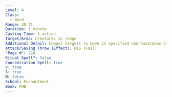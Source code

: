 ```yaml
---
Level: 4
Class:
  - Bard
Range: 30 ft.
Duration: 1 minute
Casting Time: 1 action
Target/Area: Creatures in range
Additional Detail: Compel targets to move in specified non-hazardous direction.
Attack/Saving Throw (Effect): WIS (Fail)
"Page #": 224
Ritual Spell?: false
Concentration Spell: true
V: true
S: true
M: false
School: Enchantment
Book: PHB
---
```

